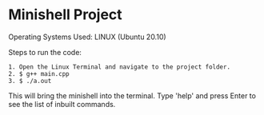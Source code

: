 ﻿# Minishell Project

Operating Systems Used: LINUX (Ubuntu 20.10)

Steps to run the code:

	1. Open the Linux Terminal and navigate to the project folder.
	2. $ g++ main.cpp
	3. $ ./a.out
This will bring the minishell into the terminal. Type 'help' and press Enter to see the list of inbuilt commands.

